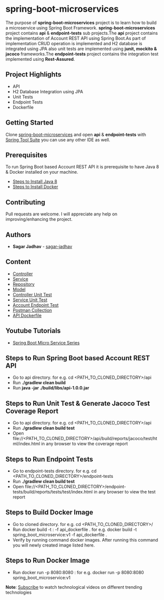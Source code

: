 # spring-boot-microservices

The purpose of **spring-boot-microservices** project is to learn how to build a microservice using Spring Boot Framework. **spring-boot-microservices** project contains **api** & **endpoint-tests** sub projects.The **api** project contains the implementation of Account REST API using Spring Boot.As part of implementation CRUD operation is implemented and H2 database is integrated using JPA also unit tests are implemented using **junit, mockito & jacoco** frameworks.The **endpoint-tests** project contains the integration test implemented using **Rest-Assured**.

## Project Highlights

* API
* H2 Database Integration using JPA
* Unit Tests
* Endpoint Tests
* Dockerfile

## Getting Started
Clone [spring-boot-microservices](https://github.com/sagar-jadhav/spring-boot-microservices.git) and open **api** & **endpoint-tests** with [Spring Tool Suite](https://spring.io/tools3/sts) you can use any other IDE as well.

## Prerequisites

To run Spring Boot based Account REST API it is prerequisite to have Java 8 & Docker installed on your machine.

* [Steps to Install Java 8](https://www.oracle.com/technetwork/java/javase/downloads/jdk8-downloads-2133151.html)
* [Steps to Install Docker](https://docs.docker.com/install/)

## Contributing

Pull requests are welcome. I will appreciate any help on improving/enhancing the project.

## Authors

* **Sagar Jadhav** - [sagar-jadhav](https://github.com/sagar-jadhav)

## Content

* [Controller](https://github.com/sagar-jadhav/spring-boot-microservices/blob/master/api/src/main/java/com/developers/thought/controller/AccountController.java)
* [Service](https://github.com/sagar-jadhav/spring-boot-microservices/blob/master/api/src/main/java/com/developers/thought/service/AccountService.java)
* [Repository](https://github.com/sagar-jadhav/spring-boot-microservices/blob/master/api/src/main/java/com/developers/thought/repository/AccountRepository.java)
* [Model](https://github.com/sagar-jadhav/spring-boot-microservices/blob/master/api/src/main/java/com/developers/thought/model/Account.java)
* [Controller Unit Test](https://github.com/sagar-jadhav/spring-boot-microservices/blob/master/api/src/test/java/com/developers/thought/controller/AccountControllerTest.java)
* [Service Unit Test](https://github.com/sagar-jadhav/spring-boot-microservices/blob/master/api/src/test/java/com/developers/thought/service/AccountServiceTest.java)
* [Account Endpoint Test](https://github.com/sagar-jadhav/spring-boot-microservices/blob/master/endpoint-tests/src/test/java/com/developers/thought/endpoint/tests/EndpointTest.java)
* [Postman Collection](https://github.com/sagar-jadhav/spring-boot-microservices/blob/master/postman_collection.json)
* [API Dockerfile](https://github.com/sagar-jadhav/spring-boot-microservices/blob/master/api_dockerfile)

## Youtube Tutorials

* [Spring Boot Micro Service Series](https://www.youtube.com/playlist?list=PL8NEsKyvtj7srK6_EBsuE7SFjYnnucnLl)

## Steps to Run Spring Boot based Account REST API

* Go to api directory. for e.g. cd <PATH_TO_CLONED_DIRECTORY>/api
* Run **./gradlew clean build**
* Run **java -jar ./build/libs/api-1.0.0.jar**

## Steps to Run Unit Test & Generate Jacoco Test Coverage Report

* Go to api directory. for e.g. cd <PATH_TO_CLONED_DIRECTORY>/api
* Run **./gradlew clean build test**
* Open file://<PATH_TO_CLONED_DIRECTORY>/api/build/reports/jacoco/test/html/index.html in any browser to view the coverage report 

## Steps to Run Endpoint Tests

* Go to endpoint-tests directory. for e.g. cd <PATH_TO_CLONED_DIRECTORY>/endpoint-tests
* Run **./gradlew clean build test**
* Open file://<PATH_TO_CLONED_DIRECTORY>/endpoint-tests/build/reports/tests/test/index.html in any browser to view the test report

## Steps to Build Docker Image

* Go to cloned directory. for e.g. cd <PATH_TO_CLONED_DIRECTORY>/
* Run docker build -t <NAME OF IMAGE>:<TAG> -f api_dockerfile . for e.g. docker build -t spring_boot_microservice:v1 -f api_dockerfile .
* Verify by running command docker images. After running this command you will newly created image listed here.

## Steps to Run Docker Image

* Run docker run -p 8080:8080 <NAME OF IMAGE>:<TAG> for e.g. docker run -p 8080:8080 spring_boot_microservice:v1

**Note**: [Subscribe](https://www.youtube.com/channel/UC72a--fChlkj5f-7jQhZuiw?sub_confirmation=1) to watch technological videos on different trending technologies
